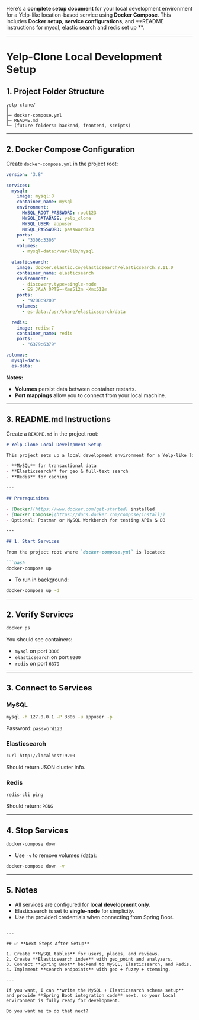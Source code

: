 



 Here’s a **complete setup document** for your local development environment for a Yelp-like location-based service using **Docker Compose**. This includes **Docker setup**, **service configurations**, and **README instructions for mysql, elastic search and redis set up **.

---

# **Yelp-Clone Local Development Setup**

## **1. Project Folder Structure**

```
yelp-clone/
│
├─ docker-compose.yml
├─ README.md
└─ (future folders: backend, frontend, scripts)
```

---

## **2. Docker Compose Configuration**

Create `docker-compose.yml` in the project root:

```yaml
version: '3.8'

services:
  mysql:
    image: mysql:8
    container_name: mysql
    environment:
      MYSQL_ROOT_PASSWORD: root123
      MYSQL_DATABASE: yelp_clone
      MYSQL_USER: appuser
      MYSQL_PASSWORD: password123
    ports:
      - "3306:3306"
    volumes:
      - mysql-data:/var/lib/mysql

  elasticsearch:
    image: docker.elastic.co/elasticsearch/elasticsearch:8.11.0
    container_name: elasticsearch
    environment:
      - discovery.type=single-node
      - ES_JAVA_OPTS=-Xms512m -Xmx512m
    ports:
      - "9200:9200"
    volumes:
      - es-data:/usr/share/elasticsearch/data

  redis:
    image: redis:7
    container_name: redis
    ports:
      - "6379:6379"

volumes:
  mysql-data:
  es-data:
```

**Notes:**

* **Volumes** persist data between container restarts.
* **Port mappings** allow you to connect from your local machine.

---

## **3. README.md Instructions**

Create a `README.md` in the project root:

````markdown
# Yelp-Clone Local Development Setup

This project sets up a local development environment for a Yelp-like location-based service using Docker Compose. Services included:

- **MySQL** for transactional data
- **Elasticsearch** for geo & full-text search
- **Redis** for caching

---

## Prerequisites

- [Docker](https://www.docker.com/get-started) installed
- [Docker Compose](https://docs.docker.com/compose/install/)
- Optional: Postman or MySQL Workbench for testing APIs & DB

---

## 1. Start Services

From the project root where `docker-compose.yml` is located:

```bash
docker-compose up
````

* To run in background:

```bash
docker-compose up -d
```

---

## 2. Verify Services

```bash
docker ps
```

You should see containers:

* `mysql` on port `3306`
* `elasticsearch` on port `9200`
* `redis` on port `6379`

---

## 3. Connect to Services

### MySQL

```bash
mysql -h 127.0.0.1 -P 3306 -u appuser -p
```

Password: `password123`

### Elasticsearch

```bash
curl http://localhost:9200
```

Should return JSON cluster info.

### Redis

```bash
redis-cli ping
```

Should return: `PONG`

---

## 4. Stop Services

```bash
docker-compose down
```

* Use `-v` to remove volumes (data):

```bash
docker-compose down -v
```

---

## 5. Notes

* All services are configured for **local development only**.
* Elasticsearch is set to **single-node** for simplicity.
* Use the provided credentials when connecting from Spring Boot.

```

---

## ✅ **Next Steps After Setup**

1. Create **MySQL tables** for users, places, and reviews.  
2. Create **Elasticsearch index** with geo_point and analyzers.  
3. Connect **Spring Boot** backend to MySQL, Elasticsearch, and Redis.  
4. Implement **search endpoints** with geo + fuzzy + stemming.  

---

If you want, I can **write the MySQL + Elasticsearch schema setup** and provide **Spring Boot integration code** next, so your local environment is fully ready for development.  

Do you want me to do that next?
```
